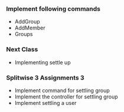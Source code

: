 ### Implement following commands
- AddGroup
- AddMember
- Groups

### Next Class
- Implementing settle up


### Splitwise 3 Assignments 3
- Implement command for settling group
- Implement the controller for settling group
- Implement settling a user
